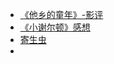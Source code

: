 - [《他乡的童年》-影评](/wuyu/movie/vn-ChildhoodElse.md)
- [《小谢尔顿》感想](/wuyu/movie/vn-youngsheldonS1.md)
- [寄生虫](/wuyu/movie/jishengchong.md)
- [](/wuyu/movie/.md)